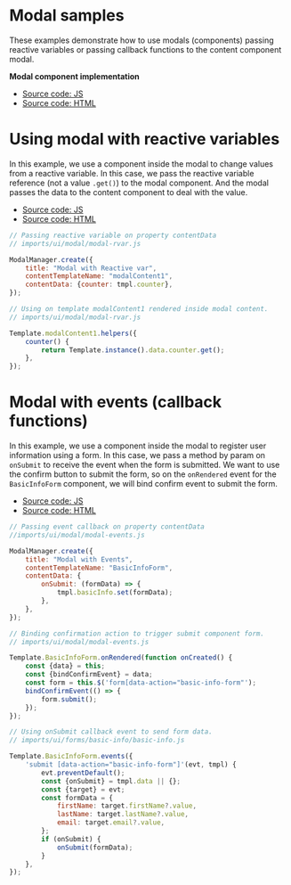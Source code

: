 # Modal samples

These examples demonstrate how to use modals (components) passing reactive variables or passing callback functions to
the content component modal.

**Modal component implementation**

* [Source code: JS](imports/ui/modal/modal.js)
* [Source code: HTML](imports/ui/modal/modal.html)

# Using modal with reactive variables

In this example, we use a component inside the modal to change values from a reactive variable. In this case, we pass
the reactive variable reference (not a value `.get()`) to the modal component. And the modal passes the data to the
content component to deal with the value.

* [Source code: JS](imports/ui/modal/modal-rvar.js)
* [Source code: HTML](imports/ui/modal/modal-rvar.html)

```javascript
// Passing reactive variable on property contentData
// imports/ui/modal/modal-rvar.js

ModalManager.create({
    title: "Modal with Reactive var",
    contentTemplateName: "modalContent1",
    contentData: {counter: tmpl.counter},
});

// Using on template modalContent1 rendered inside modal content.
// imports/ui/modal/modal-rvar.js

Template.modalContent1.helpers({
    counter() {
        return Template.instance().data.counter.get();
    },
});
```

# Modal with events (callback functions)

In this example, we use a component inside the modal to register user information using a form. In this case, we pass a
method by param on `onSubmit` to receive the event when the form is submitted. We want to use the confirm button to submit
the form, so on the `onRendered` event for the `BasicInfoForm` component, we will bind confirm event to submit the form.

* [Source code: JS](imports/ui/modal/modal-events.js)
* [Source code: HTML](imports/ui/modal/modal-events.html)

```javascript
// Passing event callback on property contentData
//imports/ui/modal/modal-events.js

ModalManager.create({
    title: "Modal with Events",
    contentTemplateName: "BasicInfoForm",
    contentData: {
        onSubmit: (formData) => {
            tmpl.basicInfo.set(formData);
        },
    },
});

// Binding confirmation action to trigger submit component form.
// imports/ui/modal/modal-events.js

Template.BasicInfoForm.onRendered(function onCreated() {
    const {data} = this;
    const {bindConfirmEvent} = data;
    const form = this.$('form[data-action="basic-info-form"');
    bindConfirmEvent(() => {
        form.submit();
    });
});

// Using onSubmit callback event to send form data.
// imports/ui/forms/basic-info/basic-info.js

Template.BasicInfoForm.events({
    'submit [data-action="basic-info-form"]'(evt, tmpl) {
        evt.preventDefault();
        const {onSubmit} = tmpl.data || {};
        const {target} = evt;
        const formData = {
            firstName: target.firstName?.value,
            lastName: target.lastName?.value,
            email: target.email?.value,
        };
        if (onSubmit) {
            onSubmit(formData);
        }
    },
});
```
